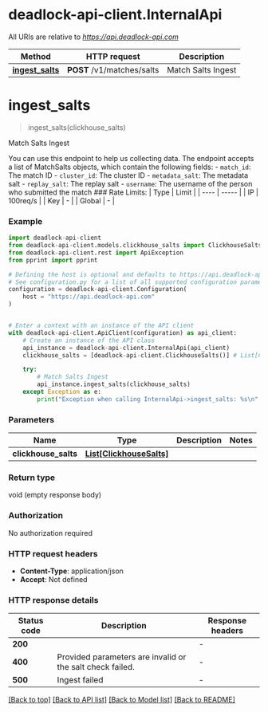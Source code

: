 # deadlock-api-client.InternalApi

All URIs are relative to *https://api.deadlock-api.com*

Method | HTTP request | Description
------------- | ------------- | -------------
[**ingest_salts**](InternalApi.md#ingest_salts) | **POST** /v1/matches/salts | Match Salts Ingest


# **ingest_salts**
> ingest_salts(clickhouse_salts)

Match Salts Ingest

 You can use this endpoint to help us collecting data.  The endpoint accepts a list of MatchSalts objects, which contain the following fields:  - `match_id`: The match ID - `cluster_id`: The cluster ID - `metadata_salt`: The metadata salt - `replay_salt`: The replay salt - `username`: The username of the person who submitted the match  ### Rate Limits: | Type | Limit | | ---- | ----- | | IP | 100req/s | | Key | - | | Global | - |     

### Example


```python
import deadlock-api-client
from deadlock-api-client.models.clickhouse_salts import ClickhouseSalts
from deadlock-api-client.rest import ApiException
from pprint import pprint

# Defining the host is optional and defaults to https://api.deadlock-api.com
# See configuration.py for a list of all supported configuration parameters.
configuration = deadlock-api-client.Configuration(
    host = "https://api.deadlock-api.com"
)


# Enter a context with an instance of the API client
with deadlock-api-client.ApiClient(configuration) as api_client:
    # Create an instance of the API class
    api_instance = deadlock-api-client.InternalApi(api_client)
    clickhouse_salts = [deadlock-api-client.ClickhouseSalts()] # List[ClickhouseSalts] | 

    try:
        # Match Salts Ingest
        api_instance.ingest_salts(clickhouse_salts)
    except Exception as e:
        print("Exception when calling InternalApi->ingest_salts: %s\n" % e)
```



### Parameters


Name | Type | Description  | Notes
------------- | ------------- | ------------- | -------------
 **clickhouse_salts** | [**List[ClickhouseSalts]**](ClickhouseSalts.md)|  | 

### Return type

void (empty response body)

### Authorization

No authorization required

### HTTP request headers

 - **Content-Type**: application/json
 - **Accept**: Not defined

### HTTP response details

| Status code | Description | Response headers |
|-------------|-------------|------------------|
**200** |  |  -  |
**400** | Provided parameters are invalid or the salt check failed. |  -  |
**500** | Ingest failed |  -  |

[[Back to top]](#) [[Back to API list]](../README.md#documentation-for-api-endpoints) [[Back to Model list]](../README.md#documentation-for-models) [[Back to README]](../README.md)

